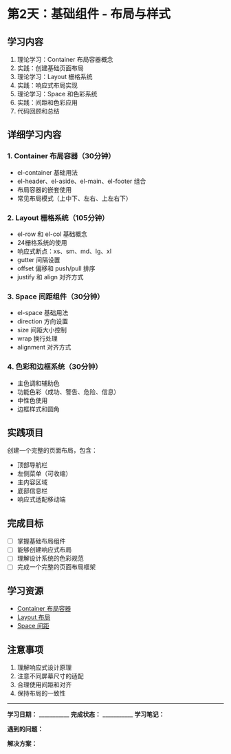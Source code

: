 # 第2天：基础组件 - 布局与样式

## 学习内容
1. 理论学习：Container 布局容器概念
2. 实践：创建基础页面布局
3. 理论学习：Layout 栅格系统
4. 实践：响应式布局实现
5. 理论学习：Space 和色彩系统
6. 实践：间距和色彩应用
7. 代码回顾和总结

## 详细学习内容

### 1. Container 布局容器（30分钟）
- el-container 基础用法
- el-header、el-aside、el-main、el-footer 组合
- 布局容器的嵌套使用
- 常见布局模式（上中下、左右、上左右下）

### 2. Layout 栅格系统（105分钟）
- el-row 和 el-col 基础概念
- 24栅格系统的使用
- 响应式断点：xs、sm、md、lg、xl
- gutter 间隔设置
- offset 偏移和 push/pull 排序
- justify 和 align 对齐方式

### 3. Space 间距组件（30分钟）
- el-space 基础用法
- direction 方向设置
- size 间距大小控制
- wrap 换行处理
- alignment 对齐方式

### 4. 色彩和边框系统（30分钟）
- 主色调和辅助色
- 功能色彩（成功、警告、危险、信息）
- 中性色使用
- 边框样式和圆角

## 实践项目
创建一个完整的页面布局，包含：
- 顶部导航栏
- 左侧菜单（可收缩）
- 主内容区域
- 底部信息栏
- 响应式适配移动端

## 完成目标
- [ ] 掌握基础布局组件
- [ ] 能够创建响应式布局
- [ ] 理解设计系统的色彩规范
- [ ] 完成一个完整的页面布局框架

## 学习资源
- [Container 布局容器](https://element-plus.org/zh-CN/component/container.html)
- [Layout 布局](https://element-plus.org/zh-CN/component/layout.html)
- [Space 间距](https://element-plus.org/zh-CN/component/space.html)

## 注意事项
1. 理解响应式设计原理
2. 注意不同屏幕尺寸的适配
3. 合理使用间距和对齐
4. 保持布局的一致性

---

**学习日期：** ___________
**完成状态：** ___________
**学习笔记：**



**遇到的问题：**



**解决方案：**